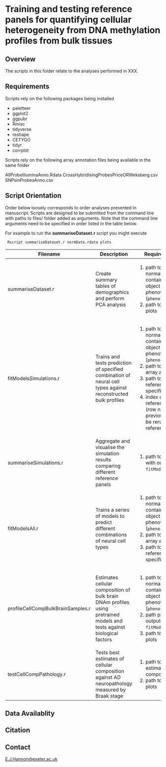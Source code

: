 # Training and testing reference panels for quantifying cellular heterogeneity from DNA methylation profiles from bulk tissues  

## Overview

The scripts in this folder relate to the analyses performed in XXX. 

## Requirements

Scripts rely on the following packages being installed

* paletteer
* ggplot2
* ggpubr
* Rmisc
* tidyverse
* reshape
* CETYGO
* tidyr
* corrplot

Scripts rely on the following array annotation files being available in the same folder

AllProbeIlluminaAnno.Rdata
CrossHybridisingProbesPriceORWeksberg.csv
SNPsinProbesAnno.csv



## Script Orientation

Order below loosely corresponds to order analyses presented in manuscript. Scripts are designed to be submitted from the command line with paths to files/ folder added as arguments. Note that the command line arguments need to be specified in order listed in the table below. 

For example to run the **summariseDataset.r** script you might execute

` Rscript summariseDataset.r normData.rdata plots`

| Filename | Description | Required Arguments | 
| --- | ----------- | ----------- |
| summariseDataset.r | Create summary tables of demographics and perform PCA analysis | <ol><li> path to RDS file with normalised dataset, containing betas matrix object (`norm.all`) and phenotype matrix (`pheno.all`) </li><li> path to folder to save plots </li></ol> |
| fitModelsSimulations.r | Trains and tests prediction of specified combination of neural cell types against reconstructed bulk profiles |  <ol><li> path to RDS file with normalised dataset, containing betas matrix object (`norm.all`) and phenotype matrix (`pheno.all`) </li><li>  path to folder with array annotation files </li><li> path to csv file with reference panels specified </li><li>  index of which reference panel to train (row number of previous file) needs to be rerun for each reference panel </li></ol> |
| summariseSimulations.r | Aggregate and visualise the simulation results comparing different reference panels  | <ol><li> path to RDS objects with output from `fitModelsSimulations.r` </ol></li>|
| fitModelsAll.r | Trains a series of models to predict different combinations of neural cell types  | <ol><li> path to RDS file with normalised dataset, containing betas matrix object (`norm.all`) and phenotype matrix (`pheno.all`) </li><li>  path to folder with array annotation files </li><li> path to csv file with reference panels specified </li></ol>|
| profileCellCompBulkBrainSamples.r | Estimates cellular composition of bulk brain DNAm  profiles using pretrained models and tests against biological factors  | <ol><li> path to RDS file with normalised dataset, containing betas matrix object (`norm.all`) and phenotype matrix (`pheno.all`) </li><li>  path pretrained models, output of `fitModelsAll.r` </li><li> path to folder to save plots </li></ol> |
| testCellCompPathology.r | Tests best estimates of cellular composition against AD neuropathology measured by Braak stage | <ol><li> path to RDS file with estimated cellular composition </li><li> path to folder to save plots </li></ol> |

## Data Availablity

## Citation

## Contact

<E.J.Hannon@exeter.ac.uk>
